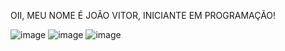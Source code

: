 OII, MEU NOME É JOÃO VITOR, INICIANTE EM PROGRAMAÇÃO!


![image](https://github.com/user-attachments/assets/8aa5bbb2-4bfb-41da-bc06-a65ead9850c7)
![image](https://github.com/user-attachments/assets/3a555cfc-2b74-4135-9b22-aada791b2c89)
![image](https://github.com/user-attachments/assets/48853045-5b0c-4420-ba21-1874dead8b48)
